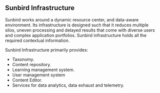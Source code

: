 ## Sunbird Infrastructure 
Sunbird works around a dynamic resource center, and data-aware environment. Its infrastructure is designed such that it reduces multiple silos, uneven processing and delayed results that come with diverse users and complex application portfolios. Sunbird infrastructure holds all the required contextual information. 

Sunbird Infrastructure primarily provides:
+ Taxonomy.
+ Content repository. 
+ Learning management system.
+ User management system
+ Content Editor.
+ Services for data analytics, data exhaust and telemetry.
